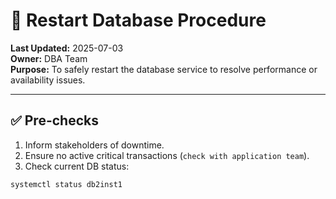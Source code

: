# 🔁 Restart Database Procedure

**Last Updated:** 2025-07-03  
**Owner:** DBA Team  
**Purpose:** To safely restart the database service to resolve performance or availability issues.

---

## ✅ Pre-checks

1. Inform stakeholders of downtime.
2. Ensure no active critical transactions (`check with application team`).
3. Check current DB status:

```bash
systemctl status db2inst1
